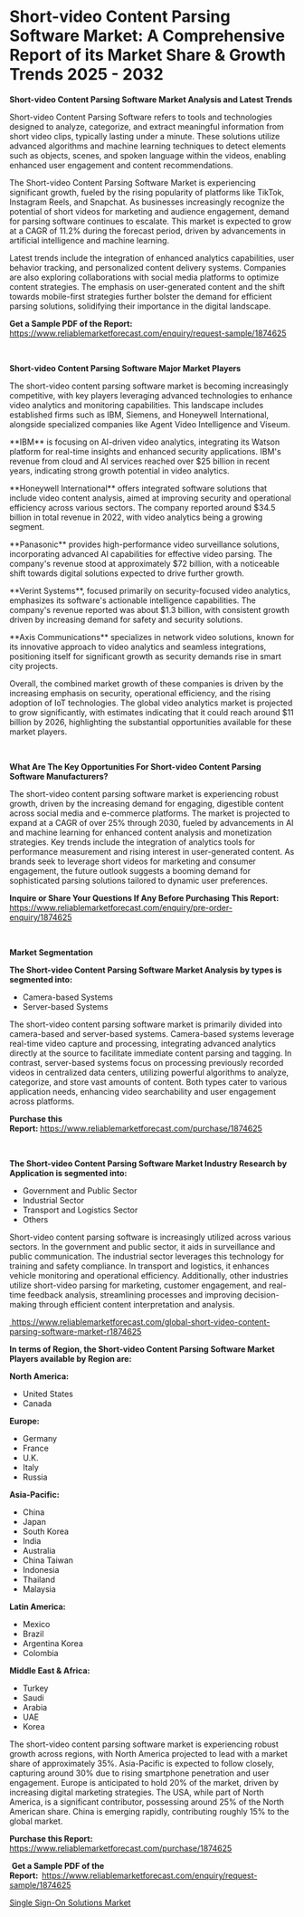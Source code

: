 <p><h1>Short-video Content Parsing Software Market: A Comprehensive Report of its Market Share & Growth Trends 2025 - 2032</h1></p><p><strong>Short-video Content Parsing Software Market Analysis and Latest Trends</strong></p>
<p><p>Short-video Content Parsing Software refers to tools and technologies designed to analyze, categorize, and extract meaningful information from short video clips, typically lasting under a minute. These solutions utilize advanced algorithms and machine learning techniques to detect elements such as objects, scenes, and spoken language within the videos, enabling enhanced user engagement and content recommendations.</p><p>The Short-video Content Parsing Software Market is experiencing significant growth, fueled by the rising popularity of platforms like TikTok, Instagram Reels, and Snapchat. As businesses increasingly recognize the potential of short videos for marketing and audience engagement, demand for parsing software continues to escalate. This market is expected to grow at a CAGR of 11.2% during the forecast period, driven by advancements in artificial intelligence and machine learning.</p><p>Latest trends include the integration of enhanced analytics capabilities, user behavior tracking, and personalized content delivery systems. Companies are also exploring collaborations with social media platforms to optimize content strategies. The emphasis on user-generated content and the shift towards mobile-first strategies further bolster the demand for efficient parsing solutions, solidifying their importance in the digital landscape.</p></p>
<p><strong>Get a Sample PDF of the Report:&nbsp;</strong> <a href="https://www.reliablemarketforecast.com/enquiry/request-sample/1874625?utm_campaign=2724&utm_medium=2&utm_source=Github&utm_content=ia&utm_term=11032025&utm_id=short-video-content-parsing-software">https://www.reliablemarketforecast.com/enquiry/request-sample/1874625</a></p>
<p>&nbsp;</p>
<p><strong>Short-video Content Parsing Software Major Market Players</strong></p>
<p><p>The short-video content parsing software market is becoming increasingly competitive, with key players leveraging advanced technologies to enhance video analytics and monitoring capabilities. This landscape includes established firms such as IBM, Siemens, and Honeywell International, alongside specialized companies like Agent Video Intelligence and Viseum.</p><p>**IBM** is focusing on AI-driven video analytics, integrating its Watson platform for real-time insights and enhanced security applications. IBM's revenue from cloud and AI services reached over $25 billion in recent years, indicating strong growth potential in video analytics.</p><p>**Honeywell International** offers integrated software solutions that include video content analysis, aimed at improving security and operational efficiency across various sectors. The company reported around $34.5 billion in total revenue in 2022, with video analytics being a growing segment.</p><p>**Panasonic** provides high-performance video surveillance solutions, incorporating advanced AI capabilities for effective video parsing. The company's revenue stood at approximately $72 billion, with a noticeable shift towards digital solutions expected to drive further growth.</p><p>**Verint Systems**, focused primarily on security-focused video analytics, emphasizes its software's actionable intelligence capabilities. The company's revenue reported was about $1.3 billion, with consistent growth driven by increasing demand for safety and security solutions.</p><p>**Axis Communications** specializes in network video solutions, known for its innovative approach to video analytics and seamless integrations, positioning itself for significant growth as security demands rise in smart city projects.</p><p>Overall, the combined market growth of these companies is driven by the increasing emphasis on security, operational efficiency, and the rising adoption of IoT technologies. The global video analytics market is projected to grow significantly, with estimates indicating that it could reach around $11 billion by 2026, highlighting the substantial opportunities available for these market players.</p></p>
<p>&nbsp;</p>
<p><strong>What Are The Key Opportunities For Short-video Content Parsing Software Manufacturers?</strong></p>
<p><p>The short-video content parsing software market is experiencing robust growth, driven by the increasing demand for engaging, digestible content across social media and e-commerce platforms. The market is projected to expand at a CAGR of over 25% through 2030, fueled by advancements in AI and machine learning for enhanced content analysis and monetization strategies. Key trends include the integration of analytics tools for performance measurement and rising interest in user-generated content. As brands seek to leverage short videos for marketing and consumer engagement, the future outlook suggests a booming demand for sophisticated parsing solutions tailored to dynamic user preferences.</p></p>
<p><strong>Inquire or Share Your Questions If Any Before Purchasing This Report:</strong> <a href="https://www.reliablemarketforecast.com/enquiry/pre-order-enquiry/1874625?utm_campaign=2724&utm_medium=2&utm_source=Github&utm_content=ia&utm_term=11032025&utm_id=short-video-content-parsing-software">https://www.reliablemarketforecast.com/enquiry/pre-order-enquiry/1874625</a></p>
<p>&nbsp;</p>
<p><strong>Market Segmentation</strong></p>
<p><strong>The Short-video Content Parsing Software Market Analysis by types is segmented into:</strong></p>
<p><ul><li>Camera-based Systems</li><li>Server-based Systems</li></ul></p>
<p><p>The short-video content parsing software market is primarily divided into camera-based and server-based systems. Camera-based systems leverage real-time video capture and processing, integrating advanced analytics directly at the source to facilitate immediate content parsing and tagging. In contrast, server-based systems focus on processing previously recorded videos in centralized data centers, utilizing powerful algorithms to analyze, categorize, and store vast amounts of content. Both types cater to various application needs, enhancing video searchability and user engagement across platforms.</p></p>
<p><strong>Purchase this Report:&nbsp;</strong><a href="https://www.reliablemarketforecast.com/purchase/1874625?utm_campaign=2724&utm_medium=2&utm_source=Github&utm_content=ia&utm_term=11032025&utm_id=short-video-content-parsing-software">https://www.reliablemarketforecast.com/purchase/1874625</a></p>
<p>&nbsp;</p>
<p><strong>The Short-video Content Parsing Software Market Industry Research by Application is segmented into:</strong></p>
<p><ul><li>Government and Public Sector</li><li>Industrial Sector</li><li>Transport and Logistics Sector</li><li>Others</li></ul></p>
<p><p>Short-video content parsing software is increasingly utilized across various sectors. In the government and public sector, it aids in surveillance and public communication. The industrial sector leverages this technology for training and safety compliance. In transport and logistics, it enhances vehicle monitoring and operational efficiency. Additionally, other industries utilize short-video parsing for marketing, customer engagement, and real-time feedback analysis, streamlining processes and improving decision-making through efficient content interpretation and analysis.</p></p>
<p><a href="https://www.reliablemarketforecast.com/global-short-video-content-parsing-software-market-r1874625?utm_campaign=2724&utm_medium=2&utm_source=Github&utm_content=ia&utm_term=11032025&utm_id=short-video-content-parsing-software">&nbsp;https://www.reliablemarketforecast.com/global-short-video-content-parsing-software-market-r1874625</a></p>
<p><strong>In terms of Region, the Short-video Content Parsing Software Market Players available by Region are:</strong></p>
<p>
    <p> <strong> North America: </strong>
        <ul>
            <li>United States</li>
            <li>Canada</li>
        </ul>
        </p> 
    <p> <strong> Europe: </strong>
        <ul>
            <li>Germany</li>
            <li>France</li>
            <li>U.K.</li>
            <li>Italy</li>
            <li>Russia</li>
        </ul>
        </p> 
    <p> <strong> Asia-Pacific: </strong>
        <ul>
            <li>China</li>
            <li>Japan</li>
            <li>South Korea</li>
            <li>India</li>
            <li>Australia</li>
            <li>China Taiwan</li>
            <li>Indonesia</li>
            <li>Thailand</li>
            <li>Malaysia</li>
        </ul>
        </p> 
    <p> <strong> Latin America: </strong>
        <ul>
            <li>Mexico</li>
            <li>Brazil</li>
            <li>Argentina Korea</li>
            <li>Colombia</li>
        </ul>
        </p> 
    <p> <strong> Middle East & Africa: </strong>
        <ul>
            <li>Turkey</li>
            <li>Saudi</li>
            <li>Arabia</li>
            <li>UAE</li>
            <li>Korea</li>
        </ul>
    </p>
    </p>
<p><p>The short-video content parsing software market is experiencing robust growth across regions, with North America projected to lead with a market share of approximately 35%. Asia-Pacific is expected to follow closely, capturing around 30% due to rising smartphone penetration and user engagement. Europe is anticipated to hold 20% of the market, driven by increasing digital marketing strategies. The USA, while part of North America, is a significant contributor, possessing around 25% of the North American share. China is emerging rapidly, contributing roughly 15% to the global market.</p></p>
<p><strong>Purchase this Report: </strong><a href="https://www.reliablemarketforecast.com/purchase/1874625?utm_campaign=2724&utm_medium=2&utm_source=Github&utm_content=ia&utm_term=11032025&utm_id=short-video-content-parsing-software">https://www.reliablemarketforecast.com/purchase/1874625</a></p>
<p>&nbsp;<strong>Get a Sample PDF of the Report:&nbsp;&nbsp;</strong><a href="https://www.reliablemarketforecast.com/enquiry/request-sample/1874625?utm_campaign=2724&utm_medium=2&utm_source=Github&utm_content=ia&utm_term=11032025&utm_id=short-video-content-parsing-software">https://www.reliablemarketforecast.com/enquiry/request-sample/1874625</a></p>
<p><strong></strong></p>
<p><p><a href="https://github.com/duskodazzi34/Market-Research-Report-List-1/blob/main/single-sign-on-solutions-market.md?utm_campaign=2724&utm_medium=2&utm_source=Github&utm_content=ia&utm_term=11032025&utm_id=short-video-content-parsing-software">Single Sign-On Solutions Market</a></p></p>